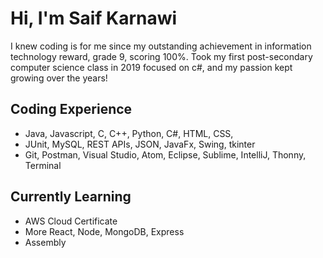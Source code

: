 # Hi, I'm Saif Karnawi
I knew coding is for me since my outstanding achievement in information technology reward, grade 9, scoring 100%. 
Took my first post-secondary computer science class in 2019 focused on c#, and my passion kept growing over the years!
## Coding Experience
- Java, Javascript, C, C++, Python, C#, HTML, CSS, 
- JUnit, MySQL, REST APIs, JSON, JavaFx, Swing, tkinter
- Git, Postman, Visual Studio, Atom, Eclipse, Sublime, IntelliJ, Thonny, Terminal
## Currently Learning
- AWS Cloud Certificate
- More React, Node, MongoDB, Express
- Assembly

